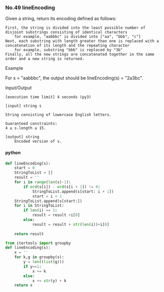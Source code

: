 ### No.49 lineEncoding
Given a string, return its encoding defined as follows:

    First, the string is divided into the least possible number of disjoint substrings consisting of identical characters
        for example, "aabbbc" is divided into ["aa", "bbb", "c"]
    Next, each substring with length greater than one is replaced with a concatenation of its length and the repeating character
        for example, substring "bbb" is replaced by "3b"
    Finally, all the new strings are concatenated together in the same order and a new string is returned.

Example

For s = "aabbbc", the output should be
lineEncoding(s) = "2a3bc".

Input/Output

    [execution time limit] 4 seconds (py3)

    [input] string s

    String consisting of lowercase English letters.

    Guaranteed constraints:
    4 ≤ s.length ≤ 15.

    [output] string
        Encoded version of s.
#### python
```python
def lineEncoding(s):
    start = 0
    StringToList = []
    result = ''
    for i in range(len(s)-1):
        if ord(s[i]) - ord(s[i + 1]) != 0:
            StringToList.append(s[start: i + 1])
            start = i + 1
    StringToList.append(s[start:])
    for i in StringToList:
        if len(i) == 1:
            result = result +i[0]
        else:    
            result = result + str(len(i))+i[0]
        
    return result
```
```python
from itertools import groupby
def lineEncoding(s):
    x = ''
    for k,g in groupby(s):
        y = len((list(g)))
        if y==1:
            x += k
        else:
            x += str(y) + k
    return x
```